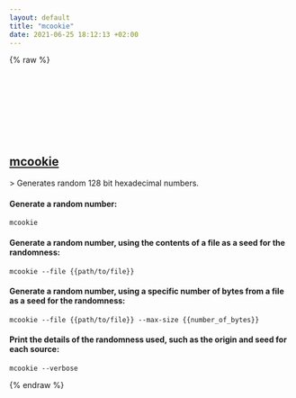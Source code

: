 ```yaml
---
layout: default
title: "mcookie"
date: 2021-06-25 18:12:13 +02:00
---
```

{% raw %}
<h2 id="mcookie">
  <a href="/en/linux/mcookie.html">mcookie</a> <a href="#mcookie"><svg class="icon">
    <use href="/assets/images/unicode_sprite.svg#link" />
  </svg></a>
</h2>
> Generates random 128 bit hexadecimal numbers.

#### Generate a random number:
```shell
mcookie
```
#### Generate a random number, using the contents of a file as a seed for the randomness:
```shell
mcookie --file {{path/to/file}}
```
#### Generate a random number, using a specific number of bytes from a file as a seed for the randomness:
```shell
mcookie --file {{path/to/file}} --max-size {{number_of_bytes}}
```
#### Print the details of the randomness used, such as the origin and seed for each source:
```shell
mcookie --verbose
```
{% endraw %}